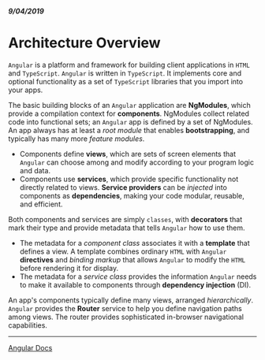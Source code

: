 ##### 9/04/2019
# Architecture Overview
`Angular` is a platform and framework for building client applications in `HTML` and `TypeScript`.  `Angular` is written in `TypeScript`.  It implements core and optional functionality as a set of `TypeScript` libraries that you import into your apps.

The basic building blocks of an `Angular` application are **NgModules**, which provide a compilation context for **components**.  NgModules collect related code into functional sets; an `Angular` app is defined by a set of NgModules.  An app always has at least a _root module_ that enables **bootstrapping**, and typically has many more _feature modules_.

* Components define **views**, which are sets of screen elements that `Angular` can choose among and modify according to your program logic and data.
* Components use **services**, which provide specific functionality not directly related to views.  **Service providers** can be _injected_ into components as **dependencies**, making your code modular, reusable, and efficient.

Both components and services are simply `classes`, with **decorators** that mark their type and provide metadata that tells `Angular` how to use them.

* The metadata for a _component class_ associates it with a **template** that defines a view.  A template combines ordinary `HTML` with `Angular` **directives** and _binding markup_ that allows `Angular` to modify the `HTML` before rendering it for display.
* The metadata for a _service class_ provides the information `Angular` needs to make it available to components through **dependency injection** (DI).

An app's components typically define many views, arranged _hierarchically_.  `Angular` provides the **Router** service to help you define navigation paths among views.  The router provides sophisticated in-browser navigational capabilities.

---

[Angular Docs](https://angular.io/guide/architecture)